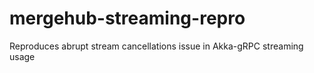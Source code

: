 # mergehub-streaming-repro
Reproduces abrupt stream cancellations issue in Akka-gRPC streaming usage
